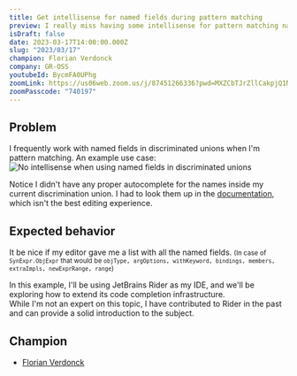 ```yaml
---
title: Get intellisense for named fields during pattern matching
preview: I really miss having some intellisense for pattern matching named fields in discriminated unions.
isDraft: false
date: 2023-03-17T14:00:00.000Z
slug: "2023/03/17"
champion: Florian Verdonck
company: GR-OSS
youtubeId: BycmFA0UPhg
zoomLink: https://us06web.zoom.us/j/87451266336?pwd=MXZCbTJrZllCakpjQ1NhemVRbmVSdz09
zoomPasscode: "740197"
---
```


## Problem

I frequently work with named fields in discriminated unions when I'm pattern matching.
An example use case:
![No intellisense when using named fields in discriminated unions](../images/sessions/namedPatternIntellisense.gif)

Notice I didn't have any proper autocomplete for the names inside my current discrimination union.
I had to look them up in the [documentation](https://fsharp.github.io/fsharp-compiler-docs/reference/fsharp-compiler-syntax-synexpr.html#ObjExpr), which isn't the best editing experience.

## Expected behavior

It be nice if my editor gave me a list with all the named fields.
<small>
(In case of `SynExpr.ObjExpr` that would be `objType, argOptions, withKeyword, bindings, members, extraImpls, newExprRange, range`)
</small>

In this example, I'll be using JetBrains Rider as my IDE, and we'll be exploring how to extend its code completion infrastructure.  
While I'm not an expert on this topic, I have contributed to Rider in the past and can provide a solid introduction to the subject.

## Champion

- [Florian Verdonck](https://twitter.com/verdonckflorian)

